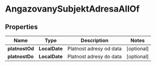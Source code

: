 

# AngazovanySubjektAdresaAllOf


## Properties

| Name | Type | Description | Notes |
|------------ | ------------- | ------------- | -------------|
|**platnostOd** | **LocalDate** | Platnost adresy od data |  [optional] |
|**platnostDo** | **LocalDate** | Platnost adresy do data |  [optional] |



